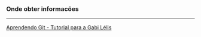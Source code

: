 ### Onde obter informacões

___

[Aprendendo Git - Tutorial para a Gabi Lélis](https://github.com/josenaldo/aprendendo-git-e-github)

<i class="fas fa-4x fa-search"></i>
